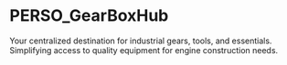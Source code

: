 # PERSO_GearBoxHub
Your centralized destination for industrial gears, tools, and essentials. Simplifying access to quality equipment for engine construction needs.
